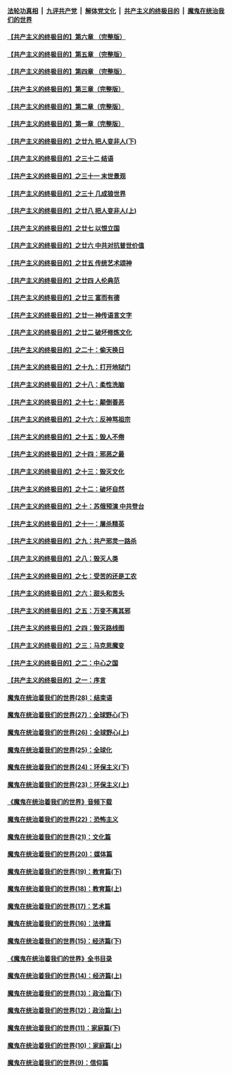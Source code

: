 ####  [法轮功真相](../../../../basic/blob/master/README.md?t=01260239) &nbsp;|&nbsp; [九评共产党](../../../../9ping.md/blob/master/README.md?t=01260239) &nbsp;|&nbsp; [解体党文化](../../../../jtdwh.md/blob/master/README.md?t=01260239)  &nbsp;|&nbsp; [共产主义的终极目的](../../../../gczydzjmd.md/blob/master/README.md?t=01260239) &nbsp;|&nbsp; [魔鬼在统治我们的世界](../../../../mgztzwmdsj.md/blob/master/README.md?t=01260239) 

#### [【共产主义的终极目的】第六章 （完整版）](../pages/nsc422/n11428913.md?t=01260239) 

#### [【共产主义的终极目的】第五章 （完整版）](../pages/nsc422/n11428912.md?t=01260239) 

#### [【共产主义的终极目的】第四章 （完整版）](../pages/nsc422/n11428907.md?t=01260239) 

#### [【共产主义的终极目的】第三章（完整版）](../pages/nsc422/n11428848.md?t=01260239) 

#### [【共产主义的终极目的】第二章（完整版）](../pages/nsc422/n11428831.md?t=01260239) 

#### [【共产主义的终极目的】第一章（完整版）](../pages/nsc422/n11417651.md?t=01260239) 

#### [【共产主义的终极目的】之廿九 把人变非人(下)](../pages/nsc422/n11344140.md?t=01260239) 

#### [【共产主义的终极目的】之三十二 结语](../pages/nsc422/n11360535.md?t=01260239) 

#### [【共产主义的终极目的】之三十一 末世景观](../pages/nsc422/n11351129.md?t=01260239) 

#### [【共产主义的终极目的】之三十 几成狼世界](../pages/nsc422/n11348280.md?t=01260239) 

#### [【共产主义的终极目的】之廿八 把人变非人(上)](../pages/nsc422/n11340492.md?t=01260239) 

#### [【共产主义的终极目的】之廿七 以恨立国](../pages/nsc422/n11336944.md?t=01260239) 

#### [【共产主义的终极目的】之廿六 中共对抗普世价值](../pages/nsc422/n11324785.md?t=01260239) 

#### [【共产主义的终极目的】之廿五 传统艺术颂神](../pages/nsc422/n11296396.md?t=01260239) 

#### [【共产主义的终极目的】之廿四 人伦典范](../pages/nsc422/n11296397.md?t=01260239) 

#### [【共产主义的终极目的】之廿三 富而有德](../pages/nsc422/n11283598.md?t=01260239) 

#### [【共产主义的终极目的】之廿一 神传语言文字](../pages/nsc422/n11263265.md?t=01260239) 

#### [【共产主义的终极目的】之廿二 破坏修炼文化](../pages/nsc422/n11245728.md?t=01260239) 

#### [【共产主义的终极目的】之二十：偷天换日](../pages/nsc422/n11238846.md?t=01260239) 

#### [【共产主义的终极目的】之十九：打开地狱门](../pages/nsc422/n11206376.md?t=01260239) 

#### [【共产主义的终极目的】之十八：柔性洗脑](../pages/nsc422/n11199994.md?t=01260239) 

#### [【共产主义的终极目的】之十七：颠倒善恶](../pages/nsc422/n11179782.md?t=01260239) 

#### [【共产主义的终极目的】之十六：反神骂祖宗](../pages/nsc422/n11166798.md?t=01260239) 

#### [【共产主义的终极目的】之十五：毁人不倦](../pages/nsc422/n11166792.md?t=01260239) 

#### [【共产主义的终极目的】之十四：邪恶之最](../pages/nsc422/n11150249.md?t=01260239) 

#### [【共产主义的终极目的】之十三：毁灭文化](../pages/nsc422/n11135227.md?t=01260239) 

#### [【共产主义的终极目的】之十二：破坏自然](../pages/nsc422/n11135214.md?t=01260239) 

#### [【共产主义的终极目的】之十：苏俄预演 中共登台](../pages/nsc422/n11118424.md?t=01260239) 

#### [【共产主义的终极目的】之十一：屠杀精英](../pages/nsc422/n11118442.md?t=01260239) 

#### [【共产主义的终极目的】之九：共产邪灵一路杀](../pages/nsc422/n11114139.md?t=01260239) 

#### [【共产主义的终极目的】之八：毁灭人类](../pages/nsc422/n11108503.md?t=01260239) 

#### [【共产主义的终极目的】之七：受苦的还是工农](../pages/nsc422/n11101809.md?t=01260239) 

#### [【共产主义的终极目的】之六：甜头和苦头](../pages/nsc422/n11096971.md?t=01260239) 

#### [【共产主义的终极目的】之五：万变不离其邪](../pages/nsc422/n11091285.md?t=01260239) 

#### [【共产主义的终极目的】之四：毁灭路线图](../pages/nsc422/n11086284.md?t=01260239) 

#### [【共产主义的终极目的】之三：马克思魔变](../pages/nsc422/n11061941.md?t=01260239) 

#### [【共产主义的终极目的】之二：中心之国](../pages/nsc422/n11047728.md?t=01260239) 

#### [【共产主义的终极目的】之一：序言](../pages/nsc422/n11086077.md?t=01260239) 

#### [魔鬼在统治着我们的世界(28)：结束语](../pages/nsc422/n10936246.md?t=01260239) 

#### [魔鬼在统治着我们的世界(27)：全球野心(下)](../pages/nsc422/n10928319.md?t=01260239) 

#### [魔鬼在统治着我们的世界(26)：全球野心(上)](../pages/nsc422/n10900318.md?t=01260239) 

#### [魔鬼在统治着我们的世界(25)：全球化](../pages/nsc422/n10788205.md?t=01260239) 

#### [魔鬼在统治着我们的世界(24)：环保主义(下)](../pages/nsc422/n10695307.md?t=01260239) 

#### [魔鬼在统治着我们的世界(23)：环保主义(上)](../pages/nsc422/n10688613.md?t=01260239) 

#### [《魔鬼在统治着我们的世界》音频下载](../pages/nsc422/n10635553.md?t=01260239) 

#### [魔鬼在统治着我们的世界(22)：恐怖主义](../pages/nsc422/n10614727.md?t=01260239) 

#### [魔鬼在统治着我们的世界(21)：文化篇](../pages/nsc422/n10597706.md?t=01260239) 

#### [魔鬼在统治着我们的世界(20)：媒体篇](../pages/nsc422/n10586579.md?t=01260239) 

#### [魔鬼在统治着我们的世界(19)：教育篇(下)](../pages/nsc422/n10564808.md?t=01260239) 

#### [魔鬼在统治着我们的世界(18)：教育篇(上)](../pages/nsc422/n10526970.md?t=01260239) 

#### [魔鬼在统治着我们的世界(17)：艺术篇](../pages/nsc422/n10499093.md?t=01260239) 

#### [魔鬼在统治着我们的世界(16)：法律篇](../pages/nsc422/n10485969.md?t=01260239) 

#### [魔鬼在统治着我们的世界(15)：经济篇(下)](../pages/nsc422/n10469975.md?t=01260239) 

#### [《魔鬼在统治着我们的世界》全书目录](../pages/nsc422/n10464261.md?t=01260239) 

#### [魔鬼在统治着我们的世界(14)：经济篇(上)](../pages/nsc422/n10457370.md?t=01260239) 

#### [魔鬼在统治着我们的世界(13)：政治篇(下)](../pages/nsc422/n10448270.md?t=01260239) 

#### [魔鬼在统治着我们的世界(12)：政治篇(上)](../pages/nsc422/n10444576.md?t=01260239) 

#### [魔鬼在统治着我们的世界(11)：家庭篇(下)](../pages/nsc422/n10440961.md?t=01260239) 

#### [魔鬼在统治着我们的世界(10)：家庭篇(上)](../pages/nsc422/n10435448.md?t=01260239) 

#### [魔鬼在统治着我们的世界(9)：信仰篇](../pages/nsc422/n10432159.md?t=01260239) 

